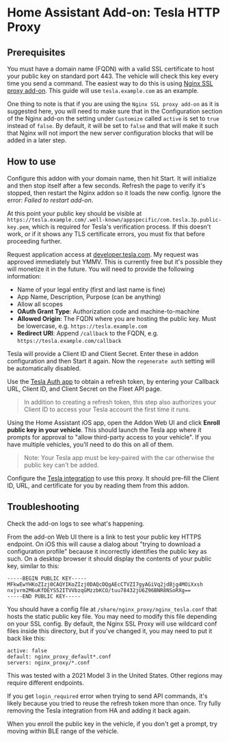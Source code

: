 # Home Assistant Add-on: Tesla HTTP Proxy

## Prerequisites

You must have a domain name (FQDN) with a valid SSL certificate to host your public key on standard port 443.  The vehicle will check this key every time you send a command.  The easiest way to do this is using [Nginx SSL proxy add-on](https://github.com/home-assistant/addons/tree/master/nginx_proxy).  This guide will use `tesla.example.com` as an example.

One thing to note is that if you are using the `Nginx SSL proxy add-on` as it is suggested here, you will need to make sure that in the Configuration section of the Nginx add-on the setting under `Customize` called `active` is set to `true` instead of `false`. By default, it will be set to `false` and that will make it such that Nginx will not import the new server configuration blocks that will be added in a later step.

## How to use

Configure this addon with your domain name, then hit Start.  It will initialize and then stop itself after a few seconds.  Refresh the page to verify it's stopped, then restart the Nginx addon so it loads the new config. Ignore the error: _Failed to restart add-on_.

At this point your public key should be visible at `https://tesla.example.com/.well-known/appspecific/com.tesla.3p.public-key.pem`, which is required for Tesla's verification process.  If this doesn't work, or if it shows any TLS certificate errors, you must fix that before proceeding further.

Request application access at [developer.tesla.com](https://developer.tesla.com).  My request was approved immediately but YMMV.  This is currently free but it's possible they will monetize it in the future.  You will need to provide the following information:

- Name of your legal entity (first and last name is fine)
- App Name, Description, Purpose (can be anything)
- Allow all scopes
- **OAuth Grant Type**: Authorization code and machine-to-machine
- **Allowed Origin**: The FQDN where you are hosting the public key.  Must be lowercase, e.g. `https://tesla.example.com`
- **Redirect URI**: Append `/callback` to the FQDN, e.g. `https://tesla.example.com/callback`

Tesla will provide a Client ID and Client Secret.  Enter these in addon configuration and then Start it again.  Now the `regenerate auth` setting will be automatically disabled.

Use the [Tesla Auth app](https://apps.apple.com/us/app/auth-app-for-tesla/id1552058613) to obtain a refresh token, by entering your Callback URL, Client ID, and Client Secret on the Fleet API page.
> In addition to creating a refresh token, this step also authorizes your Client ID to access your Tesla account the first time it runs.

Using the Home Assistant iOS app, open the Addon Web UI and click **Enroll public key in your vehicle**.  This should launch the Tesla app where it prompts for approval to "allow third-party access to your vehicle".  If you have multiple vehicles, you'll need to do this on all of them.
> Note: Your Tesla app must be key-paired with the car otherwise the public key can't be added.

Configure the [Tesla integration](https://github.com/alandtse/tesla) to use this proxy. It should pre-fill the Client ID, URL, and certificate for you by reading them from this addon.

## Troubleshooting

Check the add-on logs to see what's happening.

From the add-on Web UI there is a link to test your public key HTTPS endpoint.  On iOS this will cause a dialog about "trying to download a configuration profile" because it incorrectly identifies the public key as such.  On a desktop browser it should display the contents of your public key, similar to this:

```
-----BEGIN PUBLIC KEY-----
MFkwEwYHKoZIzj0CAQYIKoZIzj0DAQcDQgAEcCTVZI7gyAGiVq2jdBjg4MOiXxsh
nxjvrm2M6uKfDEYS52ITVVbzqGMzzbKCO/tuu78432jU6Z96BNR8NSoRXg==
-----END PUBLIC KEY-----
```

You should have a config file at `/share/nginx_proxy/nginx_tesla.conf` that hosts the static public key file.  You may need to modify this file depending on your SSL config.  By default, the Nginx SSL Proxy will use wildcard conf files inside this directory, but if you've changed it, you may need to put it back like this:
```
active: false
default: nginx_proxy_default*.conf
servers: nginx_proxy/*.conf
```

This was tested with a 2021 Model 3 in the United States.  Other regions may require different endpoints.

If you get `login_required` error when trying to send API commands, it's likely because you tried to reuse the refresh token more than once.  Try fully removing the Tesla integration from HA and adding it back again.

When you enroll the public key in the vehicle, if you don't get a prompt, try moving within BLE range of the vehicle.
